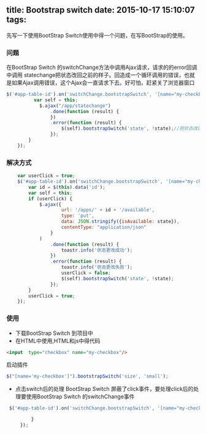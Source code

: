 title: Bootstrap switch
date: 2015-10-17 15:10:07
tags:
---
先写一下使用BootStrap Switch使用中得一个问题，在写BootStrap的使用。
### 问题
在BootStrap Switch 的switchChange方法中调用Ajax请求，请求的的error回调中调用
statechange把状态改回之前的样子。回造成一个循环调用的错误，也就是如果Ajax调用错误，这个Ajax会一直请求下去。好可怕，赶紧关了浏览器窗口
```js
$('#app-table-id').on('switchChange.bootstrapSwitch', '[name="my-checkbox"]', function (event, state) {
          var self = this;
            $.ajax("/app/statechange")
                .done(function (result) {
                })
                .error(function (result) {
                    $(self).bootstrapSwitch('state', !state);//把状态改回去
                });
        }
    });
```
### 解决方式
```js
    var userClick = true;
    $('#app-table-id').on('switchChange.bootstrapSwitch', '[name="my-checkbox"]', function (event, state) {
        var id = $(this).data('id');
        var self = this;
        if (userClick) {
            $.ajax({
                    url: '/apps/' + id + '/available',
                    type: 'put',
                    data: JSON.stringify({isAvailable: state}),
                    contentType: "application/json"
                }
            )
                .done(function (result) {
                    toastr.info('状态更改成功');
                })
                .error(function (result) {
                    toastr.info('状态更改失败');
                    userClick = false;
                    $(self).bootstrapSwitch('state', !state);
                });
        }
        userClick = true;
    });
```
### 使用
* 下载BootStrap Switch 到项目中
* 在HTML中使用,HTML和js中得代码
```html
<input  type="checkbox" name="my-checkbox"/>
```
  启动插件
  ```js
  $("[name='my-checkbox']").bootstrapSwitch('size', 'small');
  ```
* 点击switch后的处理
BootStrap Switch 屏蔽了click事件，要处理click后的处理要使用BootStrap Switch 的switchChange事件
```js
 $('#app-table-id').on('switchChange.bootstrapSwitch', '[name="my-checkbox"]', function (event, state) {

         }
     });
```
